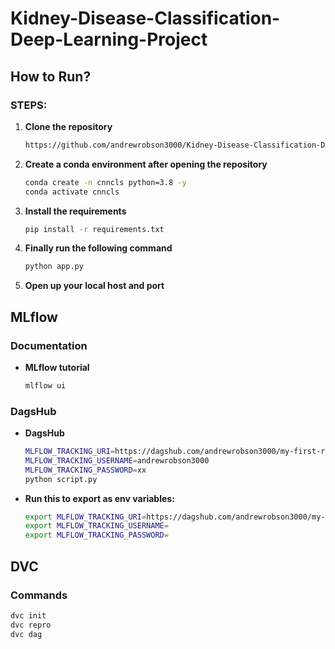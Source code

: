 # Kidney-Disease-Classification-Deep-Learning-Project

## How to Run?

### STEPS:
1. **Clone the repository**

    ```sh
    https://github.com/andrewrobson3000/Kidney-Disease-Classification-Deep-Learning-Project.git
    ```

2. **Create a conda environment after opening the repository**

    ```sh
    conda create -n cnncls python=3.8 -y
    conda activate cnncls
    ```

3. **Install the requirements**

    ```sh
    pip install -r requirements.txt
    ```

4. **Finally run the following command**

    ```sh
    python app.py
    ```

5. **Open up your local host and port**

## MLflow

### Documentation
- **MLflow tutorial**

    ```sh
    mlflow ui
    ```

### DagsHub
- **DagsHub**

    ```sh
    MLFLOW_TRACKING_URI=https://dagshub.com/andrewrobson3000/my-first-repo.mlflow
    MLFLOW_TRACKING_USERNAME=andrewrobson3000
    MLFLOW_TRACKING_PASSWORD=xx
    python script.py
    ```

- **Run this to export as env variables:**

    ```sh
    export MLFLOW_TRACKING_URI=https://dagshub.com/andrewrobson3000/my-first-repo.mlflow
    export MLFLOW_TRACKING_USERNAME=
    export MLFLOW_TRACKING_PASSWORD=
    ```

## DVC

### Commands

```sh
dvc init
dvc repro
dvc dag
